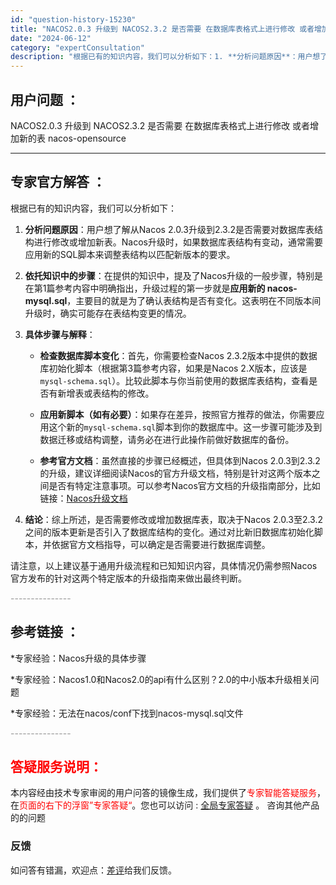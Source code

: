 ```yaml
---
id: "question-history-15230"
title: "NACOS2.0.3 升级到 NACOS2.3.2 是否需要 在数据库表格式上进行修改 或者增加新的表 nacos-opensource"
date: "2024-06-12"
category: "expertConsultation"
description: "根据已有的知识内容，我们可以分析如下：1. **分析问题原因**：用户想了解从Nacos 2.0.3升级到2.3.2是否需要对数据库表结构进行修改或增加新表。Nacos升级时，如果数据库表结构有变动，通常需要应用新的SQL脚本来调整表结构以匹配新版本的要求。2. **依托知识中的步骤**：在提供的知"
---
```


## 用户问题 ： 
 NACOS2.0.3 升级到 NACOS2.3.2 是否需要 在数据库表格式上进行修改 或者增加新的表 nacos-opensource 

---------------
## 专家官方解答 ：

根据已有的知识内容，我们可以分析如下：

1. **分析问题原因**：用户想了解从Nacos 2.0.3升级到2.3.2是否需要对数据库表结构进行修改或增加新表。Nacos升级时，如果数据库表结构有变动，通常需要应用新的SQL脚本来调整表结构以匹配新版本的要求。

2. **依托知识中的步骤**：在提供的知识中，提及了Nacos升级的一般步骤，特别是在第1篇参考内容中明确指出，升级过程的第一步就是**应用新的 nacos-mysql.sql**，主要目的就是为了确认表结构是否有变化。这表明在不同版本间升级时，确实可能存在表结构变更的情况。

3. **具体步骤与解释**：
   - **检查数据库脚本变化**：首先，你需要检查Nacos 2.3.2版本中提供的数据库初始化脚本（根据第3篇参考内容，如果是Nacos 2.X版本，应该是`mysql-schema.sql`）。比较此脚本与你当前使用的数据库表结构，查看是否有新增表或表结构的修改。
   
   - **应用新脚本（如有必要）**：如果存在差异，按照官方推荐的做法，你需要应用这个新的`mysql-schema.sql`脚本到你的数据库中。这一步骤可能涉及到数据迁移或结构调整，请务必在进行此操作前做好数据库的备份。
   
   - **参考官方文档**：虽然直接的步骤已经概述，但具体到Nacos 2.0.3到2.3.2的升级，建议详细阅读Nacos的官方升级文档，特别是针对这两个版本之间是否有特定注意事项。可以参考Nacos官方文档的升级指南部分，比如链接：[Nacos升级文档](https://nacos.io/docs/latest/upgrading/)

4. **结论**：综上所述，是否需要修改或增加数据库表，取决于Nacos 2.0.3至2.3.2之间的版本更新是否引入了数据库结构的变化。通过对比新旧数据库初始化脚本，并依据官方文档指导，可以确定是否需要进行数据库调整。

请注意，以上建议基于通用升级流程和已知知识内容，具体情况仍需参照Nacos官方发布的针对这两个特定版本的升级指南来做出最终判断。


<font color="#949494">---------------</font> 


## 参考链接 ：

*专家经验：Nacos升级的具体步骤 
 
 *专家经验：Nacos1.0和Nacos2.0的api有什么区别？2.0的中小版本升级相关问题 
 
 *专家经验：无法在nacos/conf下找到nacos-mysql.sql文件 


 <font color="#949494">---------------</font> 
 


## <font color="#FF0000">答疑服务说明：</font> 

本内容经由技术专家审阅的用户问答的镜像生成，我们提供了<font color="#FF0000">专家智能答疑服务</font>，在<font color="#FF0000">页面的右下的浮窗”专家答疑“</font>。您也可以访问 : [全局专家答疑](https://opensource.alibaba.com/chatBot) 。 咨询其他产品的的问题

### 反馈
如问答有错漏，欢迎点：[差评](https://ai.nacos.io/user/feedbackByEnhancerGradePOJOID?enhancerGradePOJOId=15253)给我们反馈。
